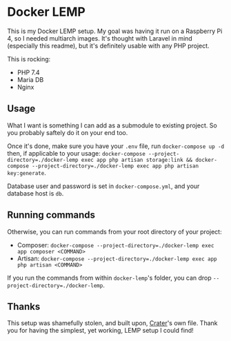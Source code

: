 # Docker LEMP

This is my Docker LEMP setup. My goal was having it run on a Raspberry Pi 4, so I needed multiarch images. It's thought with Laravel in mind (especially this readme), but it's definitely usable with any PHP project.

This is rocking:

- PHP 7.4
- Maria DB
- Nginx

## Usage

What I want is something I can add as a submodule to existing project. So you probably saftely do it on your end too.

Once it's done, make sure you have your `.env` file, run `docker-compose up -d` then, if applicable to your usage: `docker-compose --project-directory=./docker-lemp exec app php artisan storage:link && docker-compose --project-directory=./docker-lemp exec app php artisan key:generate`.

Database user and password is set in `docker-compose.yml`, and your database host is `db`.

## Running commands

Otherwise, you can run commands from your root directory of your project:

- Composer: `docker-compose --project-directory=./docker-lemp exec app composer <COMMAND>`
- Artisan: `docker-compose --project-directory=./docker-lemp exec app php artisan <COMMAND>`

If you run the commands from within `docker-lemp`'s folder, you can drop `--project-directory=./docker-lemp`.

## Thanks

This setup was shamefully stolen, and built upon, [Crater](https://github.com/bytefury/crater)'s own file. Thank you for having the simplest, yet working, LEMP setup I could find!
